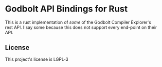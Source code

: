 # Godbolt API Bindings for Rust
This is a rust implementation of *some* of the Godbolt Compiler Explorer's rest API. I say some because this does not support every end-point on their API.





## License
This project's license is LGPL-3
